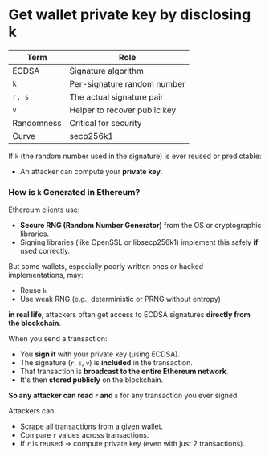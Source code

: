 # Get wallet  private key by disclosing k


| Term       | Role                         |
| ---------- | ---------------------------- |
| ECDSA      | Signature algorithm          |
| `k`        | Per-signature random number  |
| `r, s`     | The actual signature pair    |
| `v`        | Helper to recover public key |
| Randomness | Critical for security        |
| Curve      | secp256k1                    |
If `k` (the random number used in the signature) is ever reused or predictable:
- An attacker can compute your **private key**.
### **How is `k` Generated in Ethereum?**

Ethereum clients use:
- **Secure RNG (Random Number Generator)** from the OS or cryptographic libraries.
- Signing libraries (like OpenSSL or libsecp256k1) implement this safely **if** used correctly.

But some wallets, especially poorly written ones or hacked implementations, may:
- Reuse `k`
- Use weak RNG (e.g., deterministic or PRNG without entropy)

**in real life**, attackers often get access to ECDSA signatures **directly from the blockchain**.

When you send a transaction:
- You **sign it** with your private key (using ECDSA).
- The signature (`r`, `s`, `v`) is **included** in the transaction.
- That transaction is **broadcast to the entire Ethereum network**.
- It's then **stored publicly** on the blockchain.

**So any attacker can read `r` and `s`** for any transaction you ever signed.

Attackers can:

- Scrape all transactions from a given wallet.
- Compare `r` values across transactions.
- If `r` is reused → compute private key (even with just 2 transactions).
